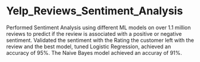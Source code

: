 # Yelp_Reviews_Sentiment_Analysis
Performed Sentiment Analysis using different ML models on over 1.1 million reviews to predict if the review is associated with a positive or negative sentiment. Validated the sentiment with the Rating the customer left with the review and the best model, tuned Logistic Regression, achieved an accuracy of 95%. The Naive Bayes model achieved an accuray of 91%.


